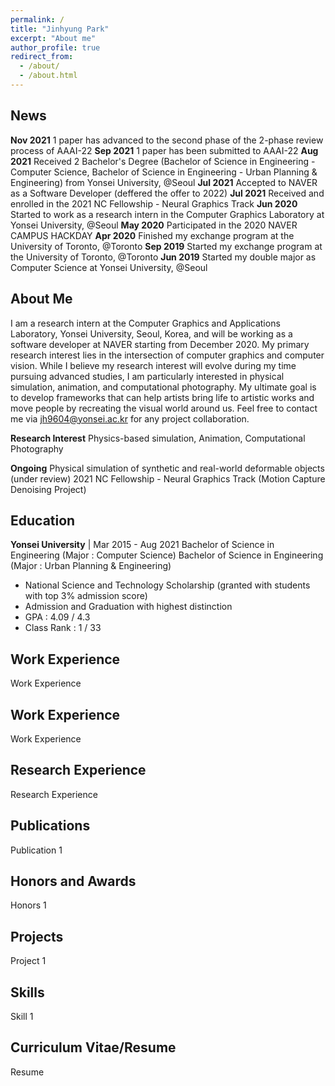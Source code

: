 ```yaml
---
permalink: /
title: "Jinhyung Park"
excerpt: "About me"
author_profile: true
redirect_from: 
  - /about/
  - /about.html
---
```


News
------
**Nov 2021** 1 paper has advanced to the second phase of the 2-phase review process of AAAI-22
**Sep 2021** 1 paper has been submitted to AAAI-22
**Aug 2021** Received 2 Bachelor's Degree (Bachelor of Science in Engineering - Computer Science, Bachelor of Science in Engineering - Urban Planning & Engineering) from Yonsei University, @Seoul
**Jul 2021** Accepted to NAVER as a Software Developer (deffered the offer to 2022)
**Jul 2021** Received and enrolled in the 2021 NC Fellowship - Neural Graphics Track
**Jun 2020** Started to work as a research intern in the Computer Graphics Laboratory at Yonsei University, @Seoul
**May 2020** Participated in the 2020 NAVER CAMPUS HACKDAY
**Apr 2020** Finished my exchange program at the University of Toronto, @Toronto
**Sep 2019** Started my exchange program at the University of Toronto, @Toronto
**Jun 2019** Started my double major as Computer Science at Yonsei University, @Seoul

About Me
------
I am a research intern at the Computer Graphics and Applications Laboratory, Yonsei University, Seoul, Korea, and will be working as a software developer at NAVER starting from December 2020. My primary research interest lies in the intersection of computer graphics and computer vision. While I believe my research interest will evolve during my time pursuing advanced studies, I am particularly interested in physical simulation, animation, and computational photography. My ultimate goal is to develop frameworks that can help artists bring life to artistic works and move people by recreating the visual world around us. Feel free to contact me via jh9604@yonsei.ac.kr for any project collaboration.

**Research Interest**
Physics-based simulation, Animation, Computational Photography

**Ongoing**
Physical simulation of synthetic and real-world deformable objects (under review)
2021 NC Fellowship - Neural Graphics Track (Motion Capture Denoising Project)

Education
------
**Yonsei University**  |  Mar 2015 - Aug 2021
Bachelor of Science in Engineering (Major : Computer Science)
Bachelor of Science in Engineering (Major : Urban Planning & Engineering)
- National Science and Technology Scholarship (granted with students with top 3% admission score)
- Admission and Graduation with highest distinction
-    GPA     : 4.09 / 4.3
- Class Rank : 1 / 33


Work Experience
------
Work Experience

Work Experience
------
Work Experience

Research Experience
------
Research Experience

Publications
------
Publication 1

Honors and Awards
------
Honors 1

Projects
------
Project 1

Skills
------
Skill 1

Curriculum Vitae/Resume
------
Resume
